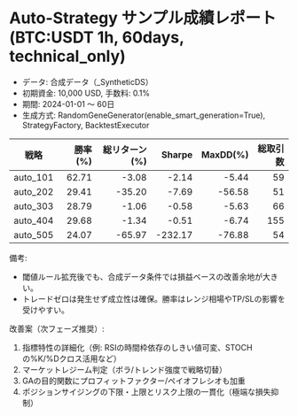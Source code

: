 # Auto-Strategy サンプル成績レポート (BTC:USDT 1h, 60days, technical_only)

- データ: 合成データ（_SyntheticDS）
- 初期資金: 10,000 USD, 手数料: 0.1%
- 期間: 2024-01-01 〜 60日
- 生成方式: RandomGeneGenerator(enable_smart_generation=True), StrategyFactory, BacktestExecutor

| 戦略 | 勝率(%) | 総リターン(%) | Sharpe | MaxDD(%) | 総取引数 |
|------|---------:|--------------:|-------:|---------:|---------:|
| auto_101 | 62.71 | -3.08 | -2.14 | -5.44 | 59 |
| auto_202 | 29.41 | -35.20 | -7.69 | -56.58 | 51 |
| auto_303 | 28.79 | -1.06 | -0.58 | -5.63 | 66 |
| auto_404 | 29.68 | -1.34 | -0.51 | -6.74 | 155 |
| auto_505 | 24.07 | -65.97 | -232.17 | -76.88 | 54 |

備考:
- 閾値ルール拡充後でも、合成データ条件では損益ベースの改善余地が大きい。
- トレードゼロは発生せず成立性は確保。勝率はレンジ相場やTP/SLの影響を受けやすい。

改善案（次フェーズ推奨）:
1. 指標特性の詳細化（例: RSIの時間枠依存のしきい値可変、STOCHの%K/%Dクロス活用など）
2. マーケットレジーム判定（ボラ/トレンド強度で戦略切替）
3. GAの目的関数にプロフィットファクター/ペイオフレシオも加重
4. ポジションサイジングの下限・上限とリスク上限の一貫化（極端な損失抑制）

